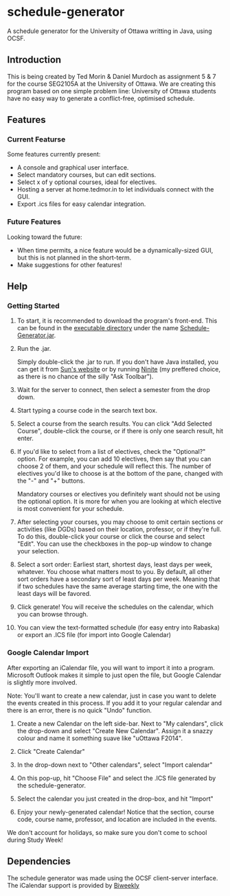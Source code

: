 # schedule-generator

A schedule generator for the University of Ottawa writting in Java, using OCSF.

## Introduction

This is being created by Ted Morin & Daniel Murdoch as assignment 5 & 7 for the course SEG2105A at the University of Ottawa.
We are creating this program based on one simple problem line:
University of Ottawa students have no easy way to generate a conflict-free, optimised schedule.

## Features

### Current Featurse

Some features currently present:

- A console and graphical user interface.
- Select mandatory courses, but can edit sections.
- Select x of y optional courses, ideal for electives.
- Hosting a server at home.tedmor.in to let individuals connect with the GUI.
- Export .ics files for easy calendar integration.

### Future Features

Looking toward the future:

- When time permits, a nice feature would be a dynamically-sized GUI, but this is not planned in the short-term.
- Make suggestions for other features!

## Help

### Getting Started

1. To start, it is recommended to download the program's front-end. This can be found in the [executable directory](schedule-generator/executable) under the name [Schedule-Generator.jar](schedule-generator/executableschedule-Generator.jar).

2. Run the .jar.

	Simply double-click the .jar to run. If you don't have Java installed, you can get it from [Sun's website](http://java.com/en/download/index.jsp) or by running [Ninite](http://ninite.com) (my preffered choice, as there is no chance of the silly "Ask Toolbar").

3. Wait for the server to connect, then select a semester from the drop down.

4. Start typing a course code in the search text box.

5. Select a course from the search results. You can click "Add Selected Course", double-click the course, or if there is only one search result, hit enter.

6. If you'd like to select from a list of electives, check the "Optional?" option. For example, you can add 10 electives, then say that you can choose 2 of them, and your schedule will reflect this. The number of electives you'd like to choose is at the bottom of the pane, changed with the "-" and "+" buttons.

	Mandatory courses or electives you definitely want should not be using the optional option. It is more for when you are looking at which elective is most convenient for your schedule.

7. After selecting your courses, you may choose to omit certain sections or activities (like DGDs) based on their location, professor, or if they're full. To do this, double-click your course or click the course and select "Edit". You can use the checkboxes in the pop-up window to change your selection.

8. Select a sort order: Earliest start, shortest days, least days per week, whatever. You choose what matters most to you. By default, all other sort orders have a secondary sort of least days per week. Meaning that if two schedules have the same average starting time, the one with the least days will be favored.

9. Click generate! You will receive the schedules on the calendar, which you can browse through.

10. You can view the text-formatted schedule (for easy entry into Rabaska) or export an .ICS file (for import into Google Calendar)

### Google Calendar Import

After exporting an iCalendar file, you will want to import it into a program. Microsoft Outlook makes it simple to just open the file, but Google Calendar is slightly more involved.

Note: You'll want to create a new calendar, just in case you want to delete the events created in this process. If you add it to your regular calendar and there is an error, there is no quick "Undo" function.

1. Create a new Calendar on the left side-bar. Next to "My calendars", click the drop-down and select "Create New Calendar". Assign it a snazzy colour and name it something suave like "uOttawa F2014".

2. Click "Create Calendar"

3. In the drop-down next to "Other calendars", select "Import calendar"

4. On this pop-up, hit "Choose File" and select the .ICS file generated by the schedule-generator.

5. Select the calendar you just created in the drop-box, and hit "Import"

6. Enjoy your newly-generated calendar! Notice that the section, course code, course name, professor, and location are included in the events.

We don't account for holidays, so make sure you don't come to school during Study Week!

## Dependencies

The schedule generator was made using the OCSF client-server interface. The iCalendar support is provided by [Biweekly](http://sourceforge.net/projects/biweekly/)